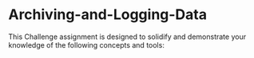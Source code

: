 # Archiving-and-Logging-Data
This Challenge assignment is designed to solidify and demonstrate your knowledge of the following concepts and tools:
